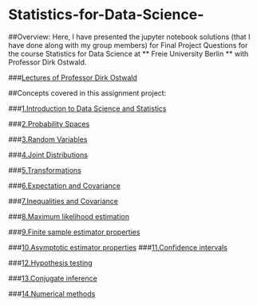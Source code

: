 # Statistics-for-Data-Science-

##Overview:
Here, I have presented the jupyter notebook solutions (that I have done along with my group members) for Final Project Questions for the course  Statistics for Data Science at ** Freie University Berlin ** with Professor Dirk Ostwald. 

###[Lectures of Professor Dirk Ostwald](https://www.youtube.com/playlist?list=PLhzkDK3o0fcD_OAgZb-XrP6I6Xko8G_uE)


##Concepts covered in this assignment project:

###[1.Introduction to Data Science and Statistics](https://simr.notion.site/1-Introduction-0283a10c97364022996fdd4b497ac2be)

###[2.Probability Spaces](https://simr.notion.site/2-Probability-Spaces-239b0386a927450ea3a21240e85acb85)

###[3.Random Variables](https://simr.notion.site/3-Random-Variables-e9e6348917454444a5f0dad9f571674c)

###[4.Joint Distributions](https://simr.notion.site/4-Joint-Distributions-54654c0addd44bf3bf978afbe808f980)

###[5.Transformations](https://simr.notion.site/5-Transformations-46155eb76084441eae5f4aed7d58f4ed)

###[6.Expectation and Covariance](https://simr.notion.site/6-Expectation-and-Covariance-f50b6e31d0c94818ba76bf8620651e5b)

###[7.Inequalities and Covariance ](https://simr.notion.site/7-Inequalities-and-Covariance-31479e315e3c41a9a5bee07e65475833)

###[8.Maximum likelihood estimation](https://simr.notion.site/8-Maximum-likelihood-estimation-ee1556f0c58b4bb588d7cb4854ad0927)

###[9.Finite sample estimator properties](https://simr.notion.site/9-Finite-sample-estimator-properties-663424b4f43e4a9dbe847a85b019898c)

###[10.Asymptotic estimator properties](https://simr.notion.site/10-Asymptotic-estimator-properties-b40a4abeec3e4607b88cea5c82d3d23b)
###[11.Confidence intervals](https://simr.notion.site/11-Confidence-intervals-6cc9f6a51ca64400b83a773818d460ca)

###[12.Hypothesis testing](https://simr.notion.site/12-Hypothesis-testing-73fa065ccfed47a199f05e182d967e04)

###[13.Conjugate inference](https://simr.notion.site/13-Conjugate-inference-9f059497a886450cbbd341b8c4e56ae6)

###[14.Numerical methods](https://simr.notion.site/14-Numerical-methods-ea88254e21234456a5bd971c6cfe41ed)

